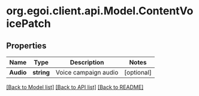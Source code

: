 # org.egoi.client.api.Model.ContentVoicePatch
## Properties

Name | Type | Description | Notes
------------ | ------------- | ------------- | -------------
**Audio** | **string** | Voice campaign audio | [optional] 

[[Back to Model list]](../README.md#documentation-for-models) [[Back to API list]](../README.md#documentation-for-api-endpoints) [[Back to README]](../README.md)

